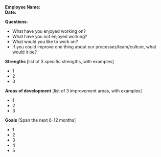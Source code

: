 **Employee Name:**  
**Date:**

**Questions:**
- What have you enjoyed working on?
- What have you not enjoyed working?
- What would you like to work on?
- If you could improve one thing about our processes/team/culture, what would it be?

**Strengths** [list of 3 specific strengths, with examples]  
- 1
- 2
- 3

**Areas of development** [list of 3 improvement areas, with examples]
- 1
- 2
- 3

**Goals** [Span the next 6-12 months]
- 1
- 2
- 3
- 4
- 5
